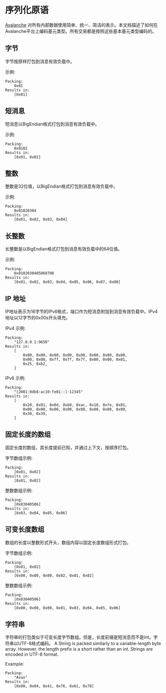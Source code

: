 # 序列化原语

[Avalanche](../../#avalanche) 对所有内部数据使用简单、统一、简洁的表示。本文档描述了如何在Avalanche平台上编码基元类型。所有交易都是按照这些基本基元类型编码的。

## 字节

字节按原样打包到消息有效负载中。

示例:

```text
Packing:
    0x01
Results in:
    [0x01]
```

## 短消息

短消息以BigEndian格式打包到消息有效负载中。

示例:

```text
Packing:
    0x0102
Results in:
    [0x01, 0x02]
```

## 整数

整数是32位值，以BigEndian格式打包到消息有效负载中。

示例:

```text
Packing:
    0x01020304
Results in:
    [0x01, 0x02, 0x03, 0x04]
```

## 长整数

长整数是以BigEndian格式打包到消息有效负载中的64位值。

示例:

```text
Packing:
    0x0102030405060708
Results in:
    [0x01, 0x02, 0x03, 0x04, 0x05, 0x06, 0x07, 0x08]
```

## IP 地址

IP地址表示为16字节的IPv6格式，端口作为短消息附加到消息有效负载中。IPv4地址以12字节的0x00s开头填充。

IPv4 示例:

```text
Packing:
    "127.0.0.1:9650"
Results in:
    [
        0x00, 0x00, 0x00, 0x00, 0x00, 0x00, 0x00, 0x00,
        0x00, 0x00, 0xff, 0xff, 0x7f, 0x00, 0x00, 0x01,
        0x25, 0xb2,
    ]
```

IPv6 示例:

```text
Packing:
    "[2001:0db8:ac10:fe01::]:12345"
Results in:
    [
        0x20, 0x01, 0x0d, 0xb8, 0xac, 0x10, 0xfe, 0x01,
        0x00, 0x00, 0x00, 0x00, 0x00, 0x00, 0x00, 0x00,
        0x30, 0x39,
    ]
```

## 固定长度的数组

固定长度的数组，其长度提前已知，并通过上下文，按顺序打包。

字节数组示例:

```text
Packing:
    [0x01, 0x02]
Results in:
    [0x01, 0x02]
```

整数数组示例:

```text
Packing:
    [0x03040506]
Results in:
    [0x03, 0x04, 0x05, 0x06]
```

## 可变长度数组

数组的长度以整数形式开头，数组内容以固定长度数组形式打包。

字节数组示例:

```text
Packing:
    [0x01, 0x02]
Results in:
    [0x00, 0x00, 0x00, 0x02, 0x01, 0x02]
```

整数数组示例:

```text
Packing:
    [0x03040506]
Results in:
    [0x00, 0x00, 0x00, 0x01, 0x03, 0x04, 0x05, 0x06]
```

## 字符串

字符串的打包类似于可变长度字节数组。但是，长度前缀是短消息而不是int。字符串以UTF-8格式编码。
A String is packed similarly to a variable-length byte array. However, the length prefix is a short rather than an int. Strings are encoded in UTF-8 format.

Example:

```text
Packing:
    "Avax"
Results in:
    [0x00, 0x04, 0x41, 0x76, 0x61, 0x78]
```

<!--stackedit_data:
eyJoaXN0b3J5IjpbLTE0NjAyNjQ5MSwtMTE5ODQxNTA5Nyw3Nz
M0NjcwODcsLTExMTkyNjEyNjldfQ==
-->
